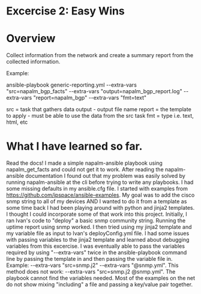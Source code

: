 # Excercise 2: Easy Wins

# Overview
  Collect information from the network and create a summary report from the collected information.

Example:

ansible-playbook generic-reporting.yml --extra-vars "src=napalm_bgp_facts" --extra-vars "output=napalm_bgp_report.log" --extra-vars "report=napalm_bgp" --extra-vars "fmt=text"

  src = task that gathers data
  output - output file name
  report = the template to apply - must be able to use the data from the src task
  fmt = type i.e. text, html, etc

# What I have learned so far.
 Read the docs! I made a simple napalm-ansible playbook using napalm_get_facts and could not get it to work. After reading the napalm-ansible documentation I found out that my problem was easily solved by running napalm-ansible at the cli before trying to write any playbooks. I had some missing defaults in my ansible.cfg file. I started with examples from https://github.com/ipspace/ansible-examples. My goal was to add the cisco snmp string to all of my devices AND I wanted to do it from a template as some time back I had been playing around with python and jinja2 templates. I thought I could incorporate some of that work into this project. Initially, I ran Ivan's code to "deploy" a basic snmp community string. Running the uptime report using snmp worked. I then tried using my jinja2 template and my variable file as input to Ivan's deployConfig.yml file. I had some issues with passing variables to the jinja2 template and learned about debugging variables from this excercise. I was eventually able to pass the variables required by using "--extra-vars" twice in the ansible-playbook command line by passing the template in and then passing the variable file in. Example: --extra-vars "src=snmp.j2" --extra-vars "@snmp.yml". This method does not work: --extra-vars "src=snmp.j2 @snmp.yml". The playbook cannot find the variables needed. Most of the examples on the net do not show mixing "including" a file and passing a key/value pair together. 
